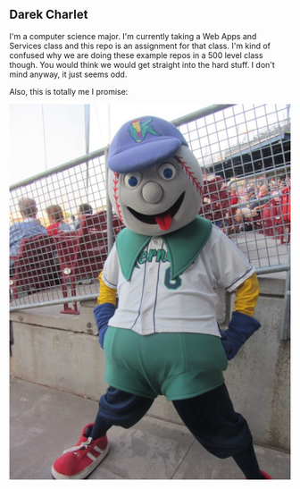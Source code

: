 ## Darek Charlet

I'm a computer science major. I'm currently taking a Web Apps and Services class 
and this repo is an assignment for that class. I'm kind of confused why we are doing
these example repos in a 500 level class though. You would think we would get straight 
into the hard stuff. I don't mind anyway, it just seems odd.

Also, this is totally me I promise:

![Hey it's that guy](/me.jpg)